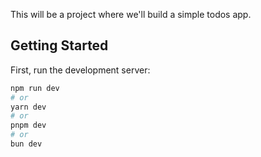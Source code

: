 This will be a project where we'll build a simple todos app.

## Getting Started

First, run the development server:

```bash
npm run dev
# or
yarn dev
# or
pnpm dev
# or
bun dev
```
